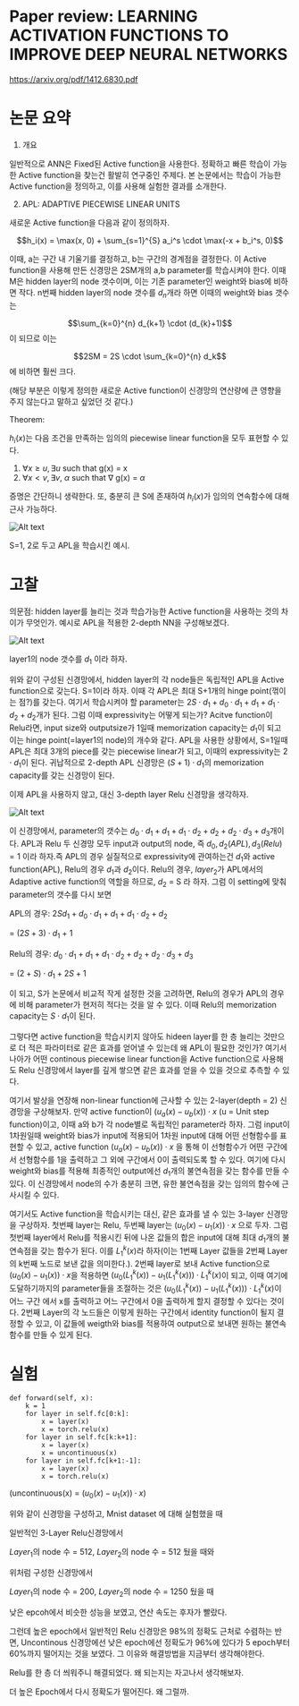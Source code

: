 # Paper review: LEARNING ACTIVATION FUNCTIONS TO IMPROVE DEEP NEURAL NETWORKS
https://arxiv.org/pdf/1412.6830.pdf

# 논문 요약

1. 개요

일반적으로 ANN은 Fixed된 Active function을 사용한다. 정확하고 빠른 학습이 가능한 Active function을 찾는건 활발히 연구중인 주제다. 본 논문에서는 학습이 가능한 Active function을 정의하고, 이를 사용해 실험한 결과를 소개한다.

2. APL: ADAPTIVE PIECEWISE LINEAR UNITS

새로운 Active function을 다음과 같이 정의하자.

$$h_i(x) = \max(x, 0) + \sum_{s=1}^{S} a_i^s \cdot \max(-x + b_i^s, 0)$$

이때, a는 구간 내 기울기를 결정하고, b는 구간의 경계점을 결정한다.
이 Active function을 사용해 만든 신경망은 2SM개의 a,b parameter를 학습시켜야 한다. 이때 M은 hidden layer의 node 갯수이며, 이는 기존 parameter인 weight와 bias에 비하면 작다.
n번째 hidden layer의 node 갯수를 $d_n$개라 하면 이때의 weight와 bias 갯수는

$$\sum_{k=0}^{n} d_{k+1} \cdot (d_{k}+1)$$ 이 되므로 이는 

$$2SM = 2S \cdot \sum_{k=0}^{n} d_k$$ 에 비하면 훨씬 크다. 

(해당 부분은 이렇게 정의한 새로운 Active function이 신경망의 연산량에 큰 영향을 주지 않는다고 말하고 싶었던 것 같다.)

Theorem: 

$h_i(x)$는 다음 조건을 만족하는 임의의 piecewise linear function을 모두 표현할 수 있다.

1) $\forall x \geq u, \exists u \text{ such that }$ g(x) = x
2) $\forall x < v, \exists v$, $\alpha$ $\text{ such that }$ $\nabla$ g(x) = $\alpha$

증명은 간단하니 생략한다. 또, 충분히 큰 S에 존재하여 $h_i(x)$가 임의의 연속함수에 대해 근사 가능하다.

![Alt text](image1.PNG)

S=1, 2로 두고 APL을 학습시킨 예시. 

# 고찰
의문점: hidden layer를 늘리는 것과 학습가능한 Active function을 사용하는 것의 차이가 무엇인가.
예시로 APL을 적용한 2-depth NN을 구성해보겠다.

![Alt text](image2.PNG)

layer1의 node 갯수를 $d_1$ 이라 하자.

위와 같이 구성된 신경망에서, hidden layer의 각 node들은 독립적인 APL을 Active function으로 갖는다. S=1이라 하자. 이때 각 APL은 최대 S+1개의 hinge point(꺾이는 점?)를 갖는다.
여기서 학습시켜야 할 parameter는 $2S\cdot d_1 + d_0 \cdot d_1 + d_1 + d_1 \cdot d_2 + d_2$개가 된다.
그럼 이때 expressivity는 어떻게 되는가?
Acitve function이 Relu라면, input size와 outputsize가 1일때 memorization capacity는 $d_1$이 되고 이는 hinge point(=layer1의 node)의 개수와 같다. APL을 사용한 상황에서, S=1일때 APL은 최대 3개의 piece를 갖는 piecewise linear가 되고, 이때의 expressivity는 $2\cdot d_1$이 된다. 귀납적으로 2-depth APL 신경망은 $(S+1)\cdot d_1$의 memorization capacity를 갖는 신경망이 된다.

이제 APL을 사용하지 않고, 대신 3-depth layer Relu 신경망을 생각하자.

![Alt text](image.png)

이 신경망에서, parameter의 갯수는 $d_0 \cdot d_1 + d_1 + d_1 \cdot d_2 + d_2 + d_2 \cdot d_3 + d_3$개이다. APL과 Relu 두 신경망 모두 input과 output의 node, 즉 $d_0, d_2(APL), d_3(Relu) = 1$ 이라 하자.즉 APL의 경우 실질적으로 expressivity에 관여하는건 $d_1$와 active function(APL), Relu의 경우 $d_1$과 $d_2$이다. Relu의 경우, $layer_2$가 APL에서의 Adaptive active function의 역할을 하므로, $d_2$ = S 라 하자. 그럼 이 setting에 맞춰 parameter의 갯수를 다시 보면

APL의 경우: $2Sd_1 + d_0 \cdot d_1 + d_1 + d_1 \cdot d_2 + d_2$

= $(2S + 3) \cdot d_1$ + 1

Relu의 경우: $d_0 \cdot d_1 + d_1 + d_1 \cdot d_2 + d_2 + d_2 \cdot d_3 + d_3$

= $(2+S)\cdot d_1 + 2S + 1$

이 되고, S가 논문에서 비교적 작게 설정한 것을 고려하면, Relu의 경우가 APL의 경우에 비해 parameter가 현저히 적다는 것을 알 수 있다. 이때 Relu의 memorization capacity는 $S\cdot d_1$이 된다. 

그렇다면 active function을 학습시키지 않아도 hideen layer를 한 층 늘리는 것만으로 더 적은 파라미터로 같은 효과를 얻어낼 수 있는데 왜 APL이 필요한 것인가? 여기서 나아가 어떤 continous piecewise linear function을 Active function으로 사용해도 Relu 신경망에서 layer를 깊게 쌓으면 같은 효과를 얻을 수 있을 것으로 추측할 수 있다.

여기서 발상을 연장해 non-linear function에 근사할 수 있는 2-layer(depth = 2) 신경망을 구상해보자. 만약 active function이 $(u_a(x) - u_b(x)) \cdot x$ (u = Unit step function)이고, 이때 a와 b가 각 node별로 독립적인 parameter라 하자. 그럼 input이 1차원일때 weight와 bias가 input에 적용되어 1차원 input에 대해 어떤 선형함수를 표현할 수 있고, active function $(u_a(x) - u_b(x)) \cdot x$ 을 통해 이 선형함수가 어떤 구간에서 선형함수를 1을 출력하고 그 외에 구간에서 0이 출력되도록 할 수 있다. 여기에 다시 weight와 bias를 적용해 최종적인 output에선 $d_1$개의 불연속점을 갖는 함수를 만들 수 있다. 이 신경망에서 node의 수가 충분히 크면, 유한 불연속점을 갖는 임의의 함수에 근사시킬 수 있다.

여기서도 Active function을 학습시키는 대신, 같은 효과를 낼 수 있는 3-layer 신경망을 구상하자.
첫번째 layer는 Relu, 두번째 layer는 $(u_0(x) - u_1(x)) \cdot x$ 으로 두자. 그럼 첫번째 layer에서 Relu를 적용시킨 뒤에 나온 값들의 합은 input에 대해 최대 $d_1$개의 불연속점을 갖는 함수가 된다. 이를 $L_1^k(x)$라 하자(이는 1번째 Layer 값들을 2번째 Layer의 k번째 노드로 보낸 값을 의미한다.). 2번째 layer로 보내 Active function으로 $(u_0(x) - u_1(x)) \cdot x$을 적용하면 $(u_0(L_1^k(x)) - u_1(L_1^k(x))) \cdot L_1^k(x)$이 되고, 이때 여기에 도달하기까지의 parameter들을 조절하는 것은 $(u_0(L_1^k(x)) - u_1(L_1^k(x))) \cdot L_1^k(x)$이 어느 구간 에서 x를 출력하고 어느 구간에서 0을 출력하게 할지 결정할 수 있다는 것이다. 2번째 Layer의 각 노드들은 이렇게 원하는 구간에서 identity function이 될지 결정할 수 있고, 이 값들에 weigth와 bias를 적용하여 output으로 보내면 원하는 불연속함수를 만들 수 있게 된다.

# 실험
    def forward(self, x):
        k = 1
        for layer in self.fc[0:k]:
            x = layer(x)
            x = torch.relu(x)
        for layer in self.fc[k:k+1]:
            x = layer(x)
            x = uncontinuous(x)
        for layer in self.fc[k+1:-1]:
            x = layer(x)
            x = torch.relu(x)
(uncontinuous(x) = ($u_0(x) - u_1(x)) \cdot x$)

위와 같이 신경망을 구성하고, Mnist dataset 에 대해 실험했을 때

일반적인 3-Layer Relu신경망에서

$Layer_1$의 node 수 = 512, $Layer_2$의 node 수 = 512 뒀을 때와

위처럼 구성한 신경망에서

$Layer_1$의 node 수 = 200, $Layer_2$의 node 수 = 1250 뒀을 때

낮은 epcoh에서 비슷한 성능을 보였고, 연산 속도는 후자가 빨랐다.

그런데 높은 epoch에서 일반적인 Relu 신경망은 98%의 정확도 근처로 수렴하는 반면, Uncontinous 신경망에선 낮은 epoch에선 정확도가 96%에 있다가 5 epoch부터 60%까지 떨어지는 것을 보였다. 그 이유와 해결방법을 지금부터 생각해야한다.

Relu를 한 층 더 씌워주니 해결되었다.
왜 되는지는 자고나서 생각해보자.

더 높은 Epoch에서 다시 정확도가 떨어진다. 왜 그럴까.
